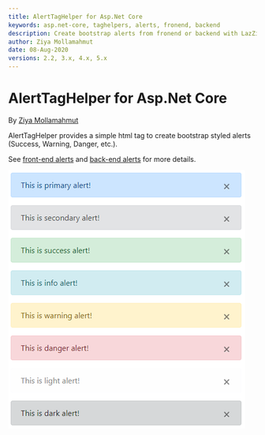 ```yaml
---
title: AlertTagHelper for Asp.Net Core
keywords: asp.net-core, taghelpers, alerts, fronend, backend
description: Create bootstrap alerts from fronend or backend with LazZiya.TagHelpers.
author: Ziya Mollamahmut
date: 08-Aug-2020
versions: 2.2, 3.x, 4.x, 5.x
---
```


# AlertTagHelper for Asp.Net Core

By [Ziya Mollamahmut](https://github.com/LazZiya)

AlertTagHelper provides a simple html tag to create bootstrap styled alerts (Success, Warning, Danger, etc.).

See [front-end alerts][1] and [back-end alerts][2] for more details.

![AlertTagHelper](https://github.com/LazZiya/Docs/raw/master/images/LazZiya.TagHelpers/alert-taghelper-all-front-end.PNG)

[1]:../LazZiya.TagHelpers/Alerts-TagHelper-Front-end-Alerts.md
[2]:../LazZiya.TagHelpers/Alerts-TagHelper-Back-end-Alerts.md

